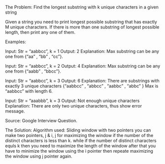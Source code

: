 The Problem:
 Find the longest substring with k unique characters in a given string

Given a string you need to print longest possible substring that has exactly M unique characters. If there is more than one substring of longest possible length, then print any one of them.

Examples: 


Input: Str = “aabbcc”, k = 1
Output: 2
Explanation: Max substring can be any one from {“aa” , “bb” , “cc”}.


Input: Str = “aabbcc”, k = 2
Output: 4
Explanation: Max substring can be any one from {“aabb” , “bbcc”}.


Input: Str = “aabbcc”, k = 3
Output: 6
Explanation: 
There are substrings with exactly 3 unique characters
{“aabbcc” , “abbcc” , “aabbc” , “abbc” }
Max is “aabbcc” with length 6.


Input: Str = “aaabbb”, k = 3
Output: Not enough unique characters
Explanation: There are only two unique characters, thus show error message. 


Source: Google Interview Question.

The Solution:
Algorithm used: Sliding window with two pointers
you can make two pointers, j & i, j for maximizing the window if the number of the distinct characters is less than k. 
while if the number of distinct characters equls k then you need to maximize the length of the window 
after that you have to minimize the window using the i pointer then repeate maximizing the window using j pointer again. 
